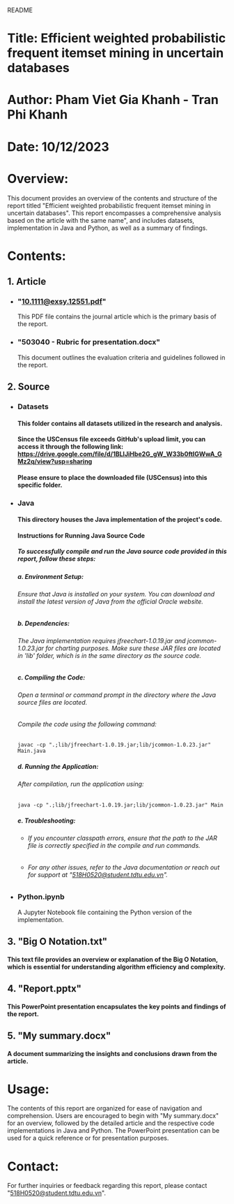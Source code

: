 README

# Title: Efficient weighted probabilistic frequent itemset mining in uncertain databases
# Author: Pham Viet Gia Khanh - Tran Phi Khanh
# Date: 10/12/2023

# Overview:
This document provides an overview of the contents and structure of the report titled "Efficient weighted probabilistic frequent itemset mining in uncertain databases". This report encompasses a comprehensive analysis based on the article with the same name", and includes datasets, implementation in Java and Python, as well as a summary of findings.

# Contents:
## 1. Article
   - ### "10.1111@exsy.12551.pdf"
     This PDF file contains the journal article which is the primary basis of the report.
   - ### "503040 - Rubric for presentation.docx"
     This document outlines the evaluation criteria and guidelines followed in the report.

## 2. Source
   - ### Datasets
     #### This folder contains all datasets utilized in the research and analysis.
     #### Since the USCensus file exceeds GitHub's upload limit, you can access it through the following link: https://drive.google.com/file/d/1BLlJiHbe2G_gW_W33b0ftIGWwA_GMz2q/view?usp=sharing
     #### Please ensure to place the downloaded file (USCensus) into this specific folder.
     
   - ### Java
     #### This directory houses the Java implementation of the project's code.

     #### Instructions for Running Java Source Code
     ##### To successfully compile and run the Java source code provided in this report, follow these steps:

     ##### a. Environment Setup:
     ###### Ensure that Java is installed on your system. You can download and install the latest version of Java from the official Oracle website.

     ##### b. Dependencies:
     ###### The Java implementation requires jfreechart-1.0.19.jar and jcommon-1.0.23.jar for charting purposes. Make sure these JAR files are located in 'lib' folder, which is in the same directory as the source code.

     ##### c. Compiling the Code:
     ###### Open a terminal or command prompt in the directory where the Java source files are located.
     ###### Compile the code using the following command:
         javac -cp ".;lib/jfreechart-1.0.19.jar;lib/jcommon-1.0.23.jar" Main.java

     ##### d. Running the Application:
     ###### After compilation, run the application using:
         java -cp ".;lib/jfreechart-1.0.19.jar;lib/jcommon-1.0.23.jar" Main

     ##### e. Troubleshooting:
     + ###### If you encounter classpath errors, ensure that the path to the JAR file is correctly specified in the compile and run commands.
     + ###### For any other issues, refer to the Java documentation or reach out for support at "518H0520@student.tdtu.edu.vn".

   - ### Python.ipynb
     A Jupyter Notebook file containing the Python version of the implementation.

## 3. "Big O Notation.txt"
#### This text file provides an overview or explanation of the Big O Notation, which is essential for understanding algorithm efficiency and complexity.

## 4. "Report.pptx"
#### This PowerPoint presentation encapsulates the key points and findings of the report.

## 5. "My summary.docx"
#### A document summarizing the insights and conclusions drawn from the article.

# Usage:
The contents of this report are organized for ease of navigation and comprehension. Users are encouraged to begin with "My summary.docx" for an overview, followed by the detailed article and the respective code implementations in Java and Python. The PowerPoint presentation can be used for a quick reference or for presentation purposes.

# Contact:
For further inquiries or feedback regarding this report, please contact "518H0520@student.tdtu.edu.vn".
